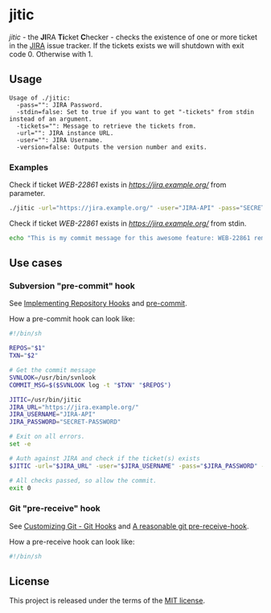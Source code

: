 # jitic

*jitic* - the **JI**RA **Ti**cket **C**hecker - checks the existence of one or more ticket in the [JIRA](https://www.atlassian.com/software/jira) issue tracker. If the tickets exists we will shutdown with exit code 0. Otherwise with 1.

## Usage

```
Usage of ./jitic:
  -pass="": JIRA Password.
  -stdin=false: Set to true if you want to get "-tickets" from stdin instead of an argument.
  -tickets="": Message to retrieve the tickets from.
  -url="": JIRA instance URL.
  -user="": JIRA Username.
  -version=false: Outputs the version number and exits.
```

### Examples

Check if ticket *WEB-22861* exists in *https://jira.example.org/* from parameter.

```bash
./jitic -url="https://jira.example.org/" -user="JIRA-API" -pass="SECRET-PASSWORD" -tickets="This is my commit message for this awesome feature: WEB-22861 remove authentication prod build for now"
```

Check if ticket *WEB-22861* exists in *https://jira.example.org/* from stdin.

```bash
echo "This is my commit message for this awesome feature: WEB-22861 remove authentication prod build for now" | ./jitic -url="https://jira.example.org/" -user="JIRA-API" -pass="SECRET-PASSWORD" -stdin
```

## Use cases

### Subversion "pre-commit" hook

See [Implementing Repository Hooks](http://svnbook.red-bean.com/en/1.7/svn.reposadmin.create.html#svn.reposadmin.create.hooks) and [pre-commit](http://svnbook.red-bean.com/en/1.7/svn.ref.reposhooks.pre-commit.html).

How a pre-commit hook can look like:
```sh
#!/bin/sh

REPOS="$1"
TXN="$2"

# Get the commit message
SVNLOOK=/usr/bin/svnlook
COMMIT_MSG=$($SVNLOOK log -t "$TXN" "$REPOS")

JITIC=/usr/bin/jitic
JIRA_URL="https://jira.example.org/"
JIRA_USERNAME="JIRA-API"
JIRA_PASSWORD="SECRET-PASSWORD"

# Exit on all errors.
set -e

# Auth against JIRA and check if the ticket(s) exists
$JITIC -url="$JIRA_URL" -user="$JIRA_USERNAME" -pass="$JIRA_PASSWORD" -ticket-message="$COMMIT_MSG"

# All checks passed, so allow the commit.
exit 0
```

### Git "pre-receive" hook

See [Customizing Git - Git Hooks](https://git-scm.com/book/it/v2/Customizing-Git-Git-Hooks) and [A reasonable git pre-receive-hook](https://gist.github.com/caniszczyk/1327469).

How a pre-receive hook can look like:
```sh
#!/bin/sh


```

## License

This project is released under the terms of the [MIT license](http://en.wikipedia.org/wiki/MIT_License).
